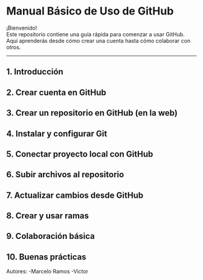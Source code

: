 # Manual Básico de Uso de GitHub

¡Bienvenido!  
Este repositorio contiene una guía rápida para comenzar a usar GitHub. Aquí aprenderás desde cómo crear una cuenta hasta cómo colaborar con otros.

---

## 1. Introducción

## 2. Crear cuenta en GitHub

## 3. Crear un repositorio en GitHub (en la web)

## 4. Instalar y configurar Git

## 5. Conectar proyecto local con GitHub

## 6. Subir archivos al repositorio

## 7. Actualizar cambios desde GitHub

## 8. Crear y usar ramas

## 9. Colaboración básica

## 10. Buenas prácticas


Autores:
-Marcelo Ramos
-Victor 
